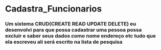 # Cadastra_Funcionarios
### Um sistema CRUD(CREATE READ UPDATE DELETE) eu desenvolvi para que possa cadastrar uma pessoa possa excluir e saber seus dados como nome endereço etc tudo que ela escreveu ali será escrito na lista de pesquisa 
